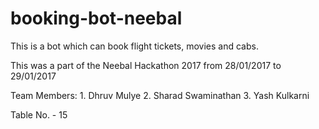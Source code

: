 # booking-bot-neebal
This is a bot which can book flight tickets, movies and cabs.

This was a part of the Neebal Hackathon 2017 from 28/01/2017 to 29/01/2017

Team Members: 1. Dhruv Mulye
              2. Sharad Swaminathan
              3. Yash Kulkarni
 
 Table No. - 15
